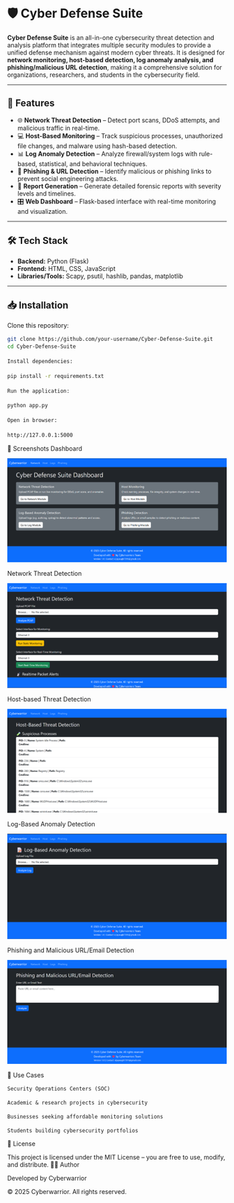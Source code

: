 # 🛡️ Cyber Defense Suite  

**Cyber Defense Suite** is an all-in-one cybersecurity threat detection and analysis platform that integrates multiple security modules to provide a unified defense mechanism against modern cyber threats. It is designed for **network monitoring, host-based detection, log anomaly analysis, and phishing/malicious URL detection**, making it a comprehensive solution for organizations, researchers, and students in the cybersecurity field.  

---

## 🚀 Features  

- 🌐 **Network Threat Detection** – Detect port scans, DDoS attempts, and malicious traffic in real-time.  
- 💻 **Host-Based Monitoring** – Track suspicious processes, unauthorized file changes, and malware using hash-based detection.  
- 📊 **Log Anomaly Detection** – Analyze firewall/system logs with rule-based, statistical, and behavioral techniques.  
- 🔗 **Phishing & URL Detection** – Identify malicious or phishing links to prevent social engineering attacks.  
- 📑 **Report Generation** – Generate detailed forensic reports with severity levels and timelines.  
- 🎛 **Web Dashboard** – Flask-based interface with real-time monitoring and visualization.  

---

## 🛠️ Tech Stack  

- **Backend:** Python (Flask)  
- **Frontend:** HTML, CSS, JavaScript  
- **Libraries/Tools:** Scapy, psutil, hashlib, pandas, matplotlib  

---

## 📥 Installation  

Clone this repository:  
```bash
git clone https://github.com/your-username/Cyber-Defense-Suite.git
cd Cyber-Defense-Suite

Install dependencies:

pip install -r requirements.txt

Run the application:

python app.py

Open in browser:

http://127.0.0.1:5000
```
📸 Screenshots
Dashboard
 
![Dashboard](Cyber%20Defense%20Suite/screenshots/Dashboard.png)

Network Threat Detection
 
![Network Threat Detection](Cyber%20Defense%20Suite/screenshots/Network%20Threat%20Detection.png)  
 
Host-based Threat Detection
 
![Host-based Threat Detection](Cyber%20Defense%20Suite/screenshots/Host-based%20Threat%20Detection.png)  


Log-Based Anomaly Detection
 
![Log-Based Anomaly Detection](Cyber%20Defense%20Suite/screenshots/Log-Based%20Anomaly%20Detection.png)
 
Phishing and Malicious URL/Email Detection

 ![Phishing and Malicious URLEmail Detection](Cyber%20Defense%20Suite/screenshots/Phishing%20and%20Malicious%20URLEmail%20Detection.png)  


📌 Use Cases

    Security Operations Centers (SOC)

    Academic & research projects in cybersecurity

    Businesses seeking affordable monitoring solutions

    Students building cybersecurity portfolios

📜 License

This project is licensed under the MIT License – you are free to use, modify, and distribute.
👨‍💻 Author

Developed by Cyberwarrior

© 2025 Cyberwarrior. All rights reserved.
